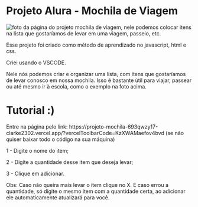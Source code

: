 <h1> Projeto Alura - Mochila de Viagem</h1>

![foto da página do projeto mochila de viagem, nele podemos colocar itens na lista que gostaríamos de levar em uma viagem, passeio, etc.](https://github.com/Clarke2302/projeto-mochila/assets/135156383/e7221440-8159-4f8c-8058-caec20e515e3)


<p> Esse projeto foi criado como método de aprendizado no javascript, html e css. </p>
<p> Criei usando o VSCODE. </p>
<p> Nele nós podemos criar e organizar uma lista, com itens que gostaríamos de levar conosco em nossa mochila. Isso é bastante útil para viajar, passear ou até mesmo ir à escola, como o exemplo na foto acima.</p>

<h1>Tutorial :)</h1>
<p> Entre na página pelo link: https://projeto-mochila-693qwzy17-clarke2302.vercel.app/?vercelToolbarCode=KzXWAMaefov4bvd (se não quiser baixar todo o código na sua máquina)</p>
<p> 1 - Digite o nome do item; </p>
<p> 2 - Digite a quantidade desse item que deseja levar; </p> 
<p> 3 - Clique em adicionar. </p>
<p> Obs: Caso não queira mais levar o item clique no X. E caso errou a quantidade, só digite o mesmo item com a quantidade certa, ao adicionar ele automaticamente atualizará para você.</p>

